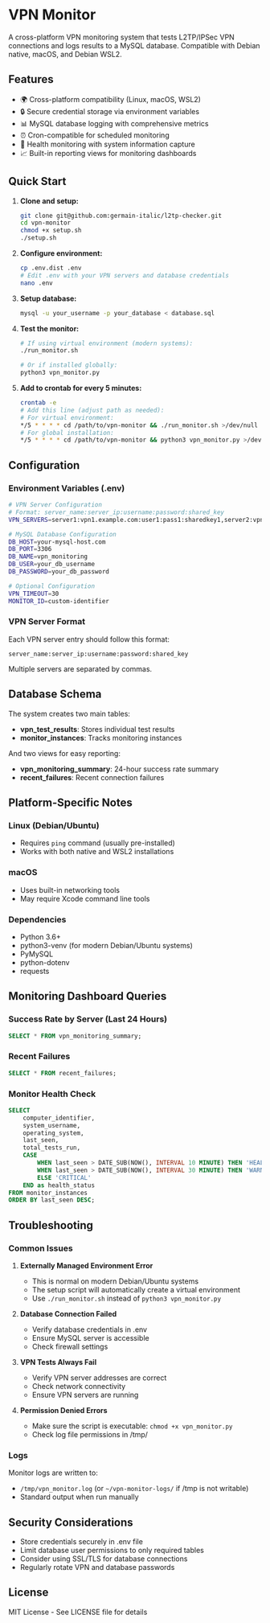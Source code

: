 # VPN Monitor

A cross-platform VPN monitoring system that tests L2TP/IPSec VPN connections and logs results to a MySQL database. Compatible with Debian native, macOS, and Debian WSL2.

## Features

- 🌍 Cross-platform compatibility (Linux, macOS, WSL2)
- 🔒 Secure credential storage via environment variables
- 📊 MySQL database logging with comprehensive metrics
- ⏰ Cron-compatible for scheduled monitoring
- 🏥 Health monitoring with system information capture
- 📈 Built-in reporting views for monitoring dashboards

## Quick Start

1. **Clone and setup:**
   ```bash
   git clone git@github.com:germain-italic/l2tp-checker.git
   cd vpn-monitor
   chmod +x setup.sh
   ./setup.sh
   ```

2. **Configure environment:**
   ```bash
   cp .env.dist .env
   # Edit .env with your VPN servers and database credentials
   nano .env
   ```

3. **Setup database:**
   ```bash
   mysql -u your_username -p your_database < database.sql
   ```

4. **Test the monitor:**
   ```bash
   # If using virtual environment (modern systems):
   ./run_monitor.sh
   
   # Or if installed globally:
   python3 vpn_monitor.py
   ```

5. **Add to crontab for every 5 minutes:**
   ```bash
   crontab -e
   # Add this line (adjust path as needed):
   # For virtual environment:
   */5 * * * * cd /path/to/vpn-monitor && ./run_monitor.sh >/dev/null 2>&1
   # For global installation:
   */5 * * * * cd /path/to/vpn-monitor && python3 vpn_monitor.py >/dev/null 2>&1
   ```

## Configuration

### Environment Variables (.env)

```bash
# VPN Server Configuration
# Format: server_name:server_ip:username:password:shared_key
VPN_SERVERS=server1:vpn1.example.com:user1:pass1:sharedkey1,server2:vpn2.example.com:user2:pass2:sharedkey2

# MySQL Database Configuration
DB_HOST=your-mysql-host.com
DB_PORT=3306
DB_NAME=vpn_monitoring
DB_USER=your_db_username
DB_PASSWORD=your_db_password

# Optional Configuration
VPN_TIMEOUT=30
MONITOR_ID=custom-identifier
```

### VPN Server Format

Each VPN server entry should follow this format:
```
server_name:server_ip:username:password:shared_key
```

Multiple servers are separated by commas.

## Database Schema

The system creates two main tables:

- **vpn_test_results**: Stores individual test results
- **monitor_instances**: Tracks monitoring instances

And two views for easy reporting:

- **vpn_monitoring_summary**: 24-hour success rate summary
- **recent_failures**: Recent connection failures

## Platform-Specific Notes

### Linux (Debian/Ubuntu)
- Requires `ping` command (usually pre-installed)
- Works with both native and WSL2 installations

### macOS
- Uses built-in networking tools
- May require Xcode command line tools

### Dependencies

- Python 3.6+
- python3-venv (for modern Debian/Ubuntu systems)
- PyMySQL
- python-dotenv
- requests

## Monitoring Dashboard Queries

### Success Rate by Server (Last 24 Hours)
```sql
SELECT * FROM vpn_monitoring_summary;
```

### Recent Failures
```sql
SELECT * FROM recent_failures;
```

### Monitor Health Check
```sql
SELECT 
    computer_identifier,
    system_username,
    operating_system,
    last_seen,
    total_tests_run,
    CASE 
        WHEN last_seen > DATE_SUB(NOW(), INTERVAL 10 MINUTE) THEN 'HEALTHY'
        WHEN last_seen > DATE_SUB(NOW(), INTERVAL 30 MINUTE) THEN 'WARNING'
        ELSE 'CRITICAL'
    END as health_status
FROM monitor_instances
ORDER BY last_seen DESC;
```

## Troubleshooting

### Common Issues

1. **Externally Managed Environment Error**
   - This is normal on modern Debian/Ubuntu systems
   - The setup script will automatically create a virtual environment
   - Use `./run_monitor.sh` instead of `python3 vpn_monitor.py`

1. **Database Connection Failed**
   - Verify database credentials in .env
   - Ensure MySQL server is accessible
   - Check firewall settings

2. **VPN Tests Always Fail**
   - Verify VPN server addresses are correct
   - Check network connectivity
   - Ensure VPN servers are running

3. **Permission Denied Errors**
   - Make sure the script is executable: `chmod +x vpn_monitor.py`
   - Check log file permissions in /tmp/

### Logs

Monitor logs are written to:
- `/tmp/vpn_monitor.log` (or `~/vpn-monitor-logs/` if /tmp is not writable)
- Standard output when run manually

## Security Considerations

- Store credentials securely in .env file
- Limit database user permissions to only required tables
- Consider using SSL/TLS for database connections
- Regularly rotate VPN and database passwords

## License

MIT License - See LICENSE file for details
